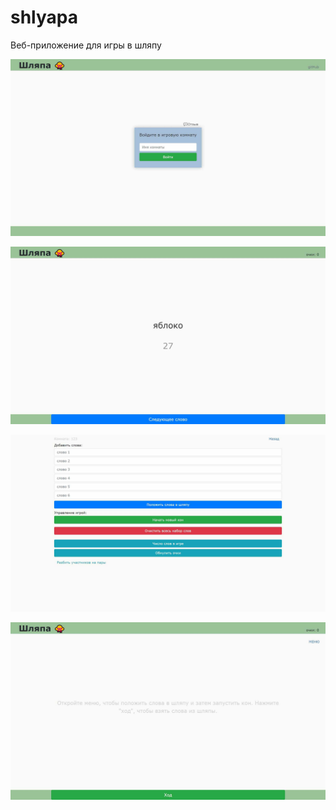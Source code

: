 # shlyapa
 Веб-приложение для игры в шляпу
 
 ![Иллюстрация к проекту](screenshots/img1.jpg)
 
 ![Иллюстрация к проекту](screenshots/img4.jpg)

 ![Иллюстрация к проекту](screenshots/img3.jpg)

 ![Иллюстрация к проекту](screenshots/img2.jpg)
